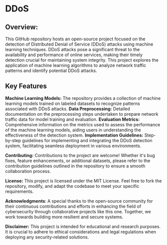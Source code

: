 # DDoS

## Overview:
This GitHub repository hosts an open-source project focused on the detection of Distributed Denial of Service (DDoS) attacks using machine learning techniques. DDoS attacks pose a significant threat to the availability and performance of online services, making their timely detection crucial for maintaining system integrity. This project explores the application of machine learning algorithms to analyze network traffic patterns and identify potential DDoS attacks.

## Key Features

**Machine Learning Models:** The repository provides a collection of machine learning models trained on labeled datasets to recognize patterns associated with DDoS attacks.
**Data Preprocessing:** Detailed documentation on the preprocessing steps undertaken to prepare network traffic data for model training and evaluation.
**Evaluation Metrics:** Comprehensive information on the metrics used to assess the performance of the machine learning models, aiding users in understanding the effectiveness of the detection system.
**Implementation Guidelines:** Step-by-step guidelines for implementing and integrating the DDoS detection system, facilitating seamless deployment in various environments.

**Contributing:** Contributions to the project are welcome! Whether it's bug fixes, feature enhancements, or additional datasets, please refer to the contribution guidelines outlined in the repository to ensure a smooth collaboration process.

**License:** This project is licensed under the MIT License. Feel free to fork the repository, modify, and adapt the codebase to meet your specific requirements.

**Acknowledgments**: A special thanks to the open-source community for their continuous contributions and efforts in enhancing the field of cybersecurity through collaborative projects like this one. Together, we work towards building more resilient and secure systems.

**Disclaimer:** This project is intended for educational and research purposes. It is crucial to adhere to ethical considerations and legal regulations when deploying any security-related solutions.
